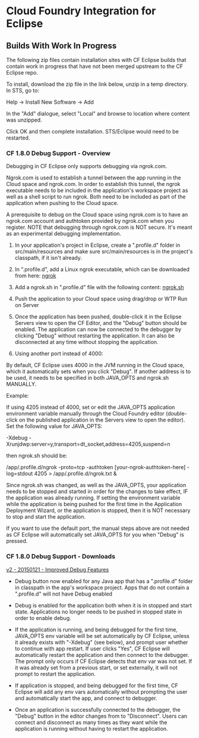 # Cloud Foundry Integration for Eclipse

  
## Builds With Work In Progress

The following zip files contain installation sites with CF Eclipse builds that contain work in progress
that have not been merged upstream to the CF Eclipse repo.

To install, download the zip file in the link below, unzip in a temp directory. In STS, go to:

Help -> Install New Software -> Add

In the "Add" dialogue, select "Local" and browse to location where content was unzipped.

Click OK and then complete installation. STS/Eclipse would need to be restarted.


### CF 1.8.0 Debug Support - Overview

Debugging in CF Eclipse only supports debugging via ngrok.com.

Ngrok.com is used to establish a tunnel between the app running in the Cloud space and ngrok.com. In order to establish
this tunnel, the ngrok executable needs to be included in the application's workspace project as well as a shell script to
run ngrok. Both need to be included as part of the application when pushing to the Cloud space.

A prerequisite to debug on the Cloud space using ngrok.com is to have an ngrok.com account and authtoken provided by ngrok.com when you register. NOTE that debugging through ngrok.com is NOT secure. It's meant as an experimental debugging implementation.

1. In your application's project in Eclipse, create a ".profile.d" folder in src/main/resources and make sure src/main/resources is in the project's classpath, if it isn't already.

2. In ".profile.d", add a Linux ngrok executable, which can be downloaded from here: [ngrok](https://ngrok.com/download)

3. Add a ngrok.sh in ".profile.d" file with the following content: [ngrok.sh](ngrok.sh)

4. Push the application to your Cloud space using drag/drop or WTP Run on Server

5. Once the application has been pushed, double-click it in the Eclipse Servers view to open the CF Editor, and the "Debug" button should be enabled. The application can now be connected to the debugger by clicking "Debug" without restarting the application. It can also be disconnected at any time without stopping the application.

6. Using another port instead of 4000:

By default, CF Eclipse uses 4000 in the JVM running in the Cloud space, which it automatically sets when you click "Debug". If another address is to be used, it needs to be specified in both JAVA_OPTS and ngrok.sh MANUALLY.

Example:

If using 4205 instead of 4000, set or edit the JAVA_OPTS application environment variable manually through the Cloud Foundry editor (double-click on the published application in the Servers view to open the editor). Set the following value for JAVA_OPTS:

-Xdebug -Xrunjdwp:server=y,transport=dt_socket,address=4205,suspend=n

then ngrok.sh should be:

/app/.profile.d/ngrok -proto=tcp -authtoken [your-ngrok-authtoken-here] -log=stdout 4205 > /app/.profile.d/ngrok.txt &

Since ngrok.sh was changed, as well as the JAVA_OPTS, your application needs to be stopped and started in order for the changes to take effect, IF the application was already running. If setting the environment variable while the application is being pushed for the first time in the Application Deployment Wizard, or the application is stopped, then it is NOT necessary to stop and start the application.

If you want to use the default port, the manual steps above are not needed as CF Eclipse will automatically set JAVA_OPTS for you when "Debug" is pressed.


### CF 1.8.0 Debug Support - Downloads

[v2 - 20150121 - Improved Debug Features](cfeclipse180debug_20150121.zip)

- Debug button now enabled for any Java app that has a ".profile.d" folder in classpath in the app's workspace project. Apps
that do not contain a ".profile.d" will not have Debug enabled

- Debug is enabled for the application both when it is in stopped and start state. Applications
no longer needs to be pushed in stopped state in order to enable debug.

- If the application is running, and being debugged for the first time, JAVA_OPTS env variable
will be set automatically by CF Eclipse, unless it already exists with "-Xdebug" (see below), and prompt user whether to continue with app restart. If user clicks "Yes", CF Eclipse will automatically restart the application and then connect to the debugger. The prompt only occurs if CF Eclipse detects that env var was not set. If it was already set from a previous start, or set externally, it will not prompt to restart the application.

- If application is stopped, and being debugged for the first time, CF Eclipse will add any env vars
automatically without prompting the user and automatically start the app, and connect to debugger.

- Once an application is successfully connected to the debugger, the "Debug" button in the editor changes
from to "Disconnect". Users can connect and disconnect as many times as they want while the application is
running without having to restart the application.


